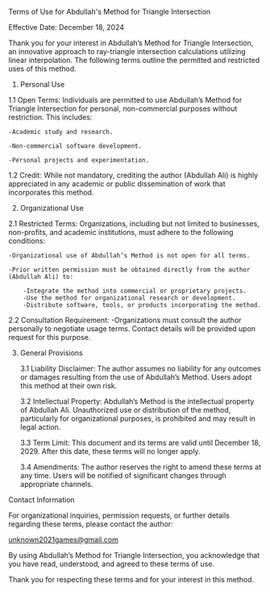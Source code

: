 Terms of Use for Abdullah's Method for Triangle Intersection

Effective Date: December 18, 2024

Thank you for your interest in Abdullah’s Method for Triangle Intersection, an innovative approach to ray-triangle intersection calculations utilizing linear interpolation. The following terms outline the permitted and restricted uses of this method.

1. Personal Use

  1.1 Open Terms: Individuals are permitted to use Abdullah’s Method for Triangle Intersection for personal, non-commercial purposes without restriction. This includes:
  
    -Academic study and research.
    
    -Non-commercial software development.
    
    -Personal projects and experimentation.
  
  1.2 Credit: While not mandatory, crediting the author (Abdullah Ali) is highly appreciated in any academic or public dissemination of work that incorporates this method.


2. Organizational Use

  2.1 Restricted Terms: Organizations, including but not limited to businesses, non-profits, and academic institutions, must adhere to the following conditions:

    -Organizational use of Abdullah’s Method is not open for all terms.

    -Prior written permission must be obtained directly from the author (Abdullah Ali) to:

        -Integrate the method into commercial or proprietary projects.
        -Use the method for organizational research or development.
        -Distribute software, tools, or products incorporating the method.

   2.2 Consultation Requirement:
        -Organizations must consult the author personally to negotiate usage terms. Contact details will be provided upon request for this purpose.

3. General Provisions
   
    3.1 Liability Disclaimer: The author assumes no liability for any outcomes or damages resulting from the use of Abdullah’s Method. Users adopt this method at their own risk.
    
    3.2 Intellectual Property: Abdullah’s Method is the intellectual property of Abdullah Ali. Unauthorized use or distribution of the method, particularly for organizational purposes, is prohibited and may result in legal action.
    
    3.3 Term Limit: This document and its terms are valid until December 18, 2029. After this date, these terms will no longer apply.
    
    3.4 Amendments: The author reserves the right to amend these terms at any time. Users will be notified of significant changes through appropriate channels.

Contact Information

For organizational inquiries, permission requests, or further details regarding these terms, please contact the author:

unknown2021games@gmail.com

By using Abdullah’s Method for Triangle Intersection, you acknowledge that you have read, understood, and agreed to these terms of use.

Thank you for respecting these terms and for your interest in this method.
